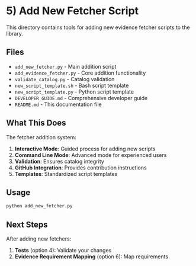 # 5) Add New Fetcher Script

This directory contains tools for adding new evidence fetcher scripts to the library.

## Files

- `add_new_fetcher.py` - Main addition script
- `add_evidence_fetcher.py` - Core addition functionality
- `validate_catalog.py` - Catalog validation
- `new_script_template.sh` - Bash script template
- `new_script_template.py` - Python script template
- `DEVELOPER_GUIDE.md` - Comprehensive developer guide
- `README.md` - This documentation file

## What This Does

The fetcher addition system:

1. **Interactive Mode**: Guided process for adding new scripts
2. **Command Line Mode**: Advanced mode for experienced users
3. **Validation**: Ensures catalog integrity
4. **GitHub Integration**: Provides contribution instructions
5. **Templates**: Standardized script templates

## Usage

```bash
python add_new_fetcher.py
```

## Next Steps

After adding new fetchers:

1. **Tests** (option 4): Validate your changes
2. **Evidence Requirement Mapping** (option 6): Map requirements
